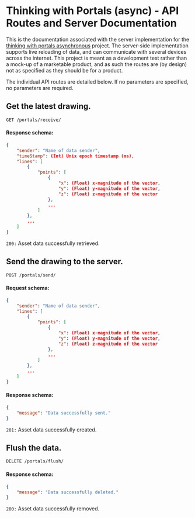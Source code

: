 # Thinking with Portals (async) - API Routes and Server Documentation

This is the documentation associated with the server implementation for the
[thinking with portals asynchronous](https://github.com/sharmavins23/ThinkingwithPortals_async)
project. The server-side implementation supports live reloading of data, and
can communicate with several devices across the internet. This project is meant
as a development test rather than a mock-up of a marketable product, and as such
the routes are (by design) not as specified as they should be for a product.

The individual API routes are detailed below. If no parameters are specified,
no parameters are required.

## Get the latest drawing.

`GET /portals/receive/`

#### Response schema:

```json
{
    "sender": "Name of data sender",
    "timeStamp": (Int) Unix epoch timestamp (ms),
    "lines": [
        {
            "points": [
                {
                    "x": (Float) x-magnitude of the vector,
                    "y": (Float) y-magnitude of the vector,
                    "z": (Float) z-magnitude of the vector
                },
                ...
            ]
        },
        ...
    ]
}
```

`200:` Asset data successfully retrieved.

## Send the drawing to the server.

`POST /portals/send/`

#### Request schema:

```json
{
    "sender": "Name of data sender",
    "lines": [
        {
            "points": [
                {
                    "x": (Float) x-magnitude of the vector,
                    "y": (Float) y-magnitude of the vector,
                    "z": (Float) z-magnitude of the vector
                },
                ...
            ]
        },
        ...
    ]
}
```

#### Response schema:

```json
{
    "message": "Data successfully sent."
}
```

`201:` Asset data successfully created.

## Flush the data.

`DELETE /portals/flush/`

#### Response schema:

```json
{
    "message": "Data successfully deleted."
}
```

`200:` Asset data successfully removed.
